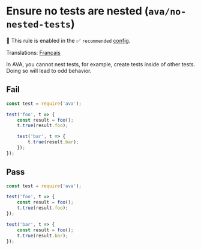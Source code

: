 # Ensure no tests are nested (`ava/no-nested-tests`)

💼 This rule is enabled in the ✅ `recommended` [config](https://github.com/avajs/eslint-plugin-ava#recommended-config).

<!-- end auto-generated rule header -->

Translations: [Français](https://github.com/avajs/ava-docs/blob/main/fr_FR/related/eslint-plugin-ava/docs/rules/no-nested-tests.md)

In AVA, you cannot nest tests, for example, create tests inside of other tests. Doing so will lead to odd behavior.

## Fail

```js
const test = require('ava');

test('foo', t => {
	const result = foo();
	t.true(result.foo);

	test('bar', t => {
		t.true(result.bar);
	});
});
```

## Pass

```js
const test = require('ava');

test('foo', t => {
	const result = foo();
	t.true(result.foo);
});

test('bar', t => {
	const result = foo();
	t.true(result.bar);
});
```
